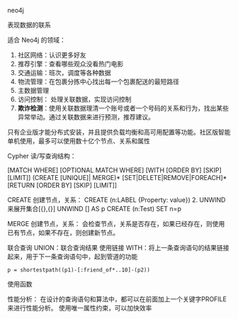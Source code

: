 
neo4j 

表现数据的联系

适合 Neo4j 的领域：

1. 社区网络：认识更多好友
2. 推荐引擎：查看哪些观众没看热门电影
3. 交通运输：班次，调度等各种数据
4. 物流管理：在包裹分拣中心找出每一个包裹配送的最短路径
5. 主数据管理
6. 访问控制： 处理关联数据，实现访问控制
7. **欺诈检测**：使用关联数据理清一个账号或者一个号码的关系和行为，找出某些异常举动。通过关联数据来进行预测，推荐建议。

只有企业版才能分布式安装，并且提供负载均衡和高可用配置等功能。社区版智能单机使用，最多可以使用数十亿个节点、关系和属性


Cypher 读/写查询结构：

[MATCH WHERE]
[OPTIONAL MATCH WHERE]
[WITH [ORDER BY] [SKIP] [LIMIT]]
(CREATE [UNIQUE]| MERGE)\*
[SET|DELETE|REMOVE|FOREACH]\*
[RETURN [ORDER BY] [SKIP] [LIMIT]]

CREATE 创建节点，关系：
	CREATE (n:LABEL {Property: value})
2. UNWIND 来展开集合[{},{}]
		UNWIND [] AS p CREATE (n:Test) SET n=p

MERGE 创建节点，关系：
会检查节点，关系是否存在，如果已经存在，则使用已有节点，如果不存在，则创建新节点。


联合查询 UNION：联合查询结果
使用链接 WITH：将上一条查询语句的结果链接起来，用于下一条查询语句中，起到管道的功能

	p = shortestpath((p1)-[:friend_of*..10]-(p2))


使用函数

性能分析： 在设计的查询语句和算法中，都可以在前面加上一个关键字PROFILE 来进行性能分析。
使用唯一属性约束，可以加快效率